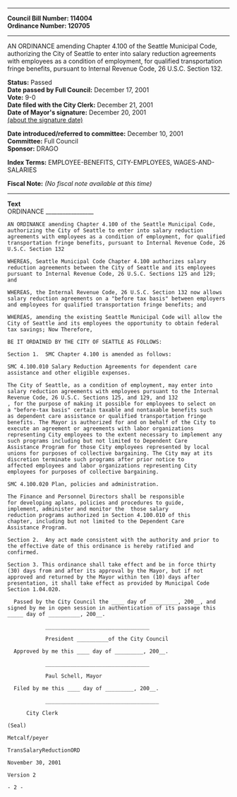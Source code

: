 * * * * *  
  
**Council Bill Number: [](#h0)[](#h2)114004**   
**Ordinance Number: 120705**  
  
* * * * *  
  
AN ORDINANCE amending Chapter 4.100 of the Seattle Municipal Code, authorizing the City of Seattle to enter into salary reduction agreements with employees as a condition of employment, for qualified transportation fringe benefits, pursuant to Internal Revenue Code, 26 U.S.C. Section 132.  
  
**Status:** Passed   
**Date passed by Full Council:** December 17, 2001   
**Vote:** 9-0   
**Date filed with the City Clerk:** December 21, 2001   
**Date of Mayor's signature:** December 20, 2001   
[(about the signature date)](/~public/approvaldate.htm)   
  
  
**Date introduced/referred to committee:** December 10, 2001   
**Committee:** Full Council   
**Sponsor:** DRAGO   
  
**Index Terms:** EMPLOYEE-BENEFITS, CITY-EMPLOYEES, WAGES-AND-SALARIES  
  
**Fiscal Note:** *(No fiscal note available at this time)*  
  
* * * * *  
  
**Text**  
    ORDINANCE _________________  
  
    AN ORDINANCE amending Chapter 4.100 of the Seattle Municipal Code,  
    authorizing the City of Seattle to enter into salary reduction  
    agreements with employees as a condition of employment, for qualified  
    transportation fringe benefits, pursuant to Internal Revenue Code, 26  
    U.S.C. Section 132  
  
    WHEREAS, Seattle Municipal Code Chapter 4.100 authorizes salary  
    reduction agreements between the City of Seattle and its employees  
    pursuant to Internal Revenue Code, 26 U.S.C. Sections 125 and 129;  
    and  
  
    WHEREAS, the Internal Revenue Code, 26 U.S.C. Section 132 now allows  
    salary reduction agreements on a "before tax basis" between employers  
    and employees for qualified transportation fringe benefits; and  
  
    WHEREAS, amending the existing Seattle Municipal Code will allow the  
    City of Seattle and its employees the opportunity to obtain federal  
    tax savings; Now Therefore,  
  
    BE IT ORDAINED BY THE CITY OF SEATTLE AS FOLLOWS:  
  
    Section 1.  SMC Chapter 4.100 is amended as follows:  
  
    SMC 4.100.010 Salary Reduction Agreements for dependent care  
    assistance and other eligible expenses.  
  
    The City of Seattle, as a condition of employment, may enter into  
    salary reduction agreements with employees pursuant to the Internal  
    Revenue Code, 26 U.S.C. Sections 125, and 129, and 132  
    , for the purpose of making it possible for employees to select on  
    a "before-tax basis" certain taxable and nontaxable benefits such  
    as dependent care assistance or qualified transportation fringe  
    benefits. The Mayor is authorized for and on behalf of the City to  
    execute an agreement or agreements with labor organizations  
    representing City employees to the extent necessary to implement any  
    such programs including but not limited to Dependent Care  
    Assistance Program for those City employees represented by local  
    unions for purposes of collective bargaining. The City may at its  
    discretion terminate such programs after prior notice to  
    affected employees and labor organizations representing City  
    employees for purposes of collective bargaining.  
  
    SMC 4.100.020 Plan, policies and administration.  
  
    The Finance and Personnel Directors shall be responsible  
    for developing aplans, policies and procedures to guide,  
    implement, administer and monitor the  those salary  
    reduction programs authorized in Section 4.100.010 of this  
    chapter, including but not limited to the Dependent Care  
    Assistance Program.  
  
    Section 2.  Any act made consistent with the authority and prior to  
    the effective date of this ordinance is hereby ratified and  
    confirmed.  
  
    Section 3. This ordinance shall take effect and be in force thirty  
    (30) days from and after its approval by the Mayor, but if not  
    approved and returned by the Mayor within ten (10) days after  
    presentation, it shall take effect as provided by Municipal Code  
    Section 1.04.020.  
  
      Passed by the City Council the ____ day of _________, 200__, and  
    signed by me in open session in authentication of its passage this  
    _____ day of __________, 200__.  
  
                _________________________________  
  
                President __________of the City Council  
  
      Approved by me this ____ day of _________, 200__.  
  
                _________________________________  
  
                Paul Schell, Mayor  
  
      Filed by me this ____ day of _________, 200__.  
  
                ____________________________________  
  
          City Clerk  
  
    (Seal)  
  
    Metcalf/peyer  
  
    TransSalaryReductionORD  
  
    November 30, 2001  
  
    Version 2  
  
    - 2 -  
